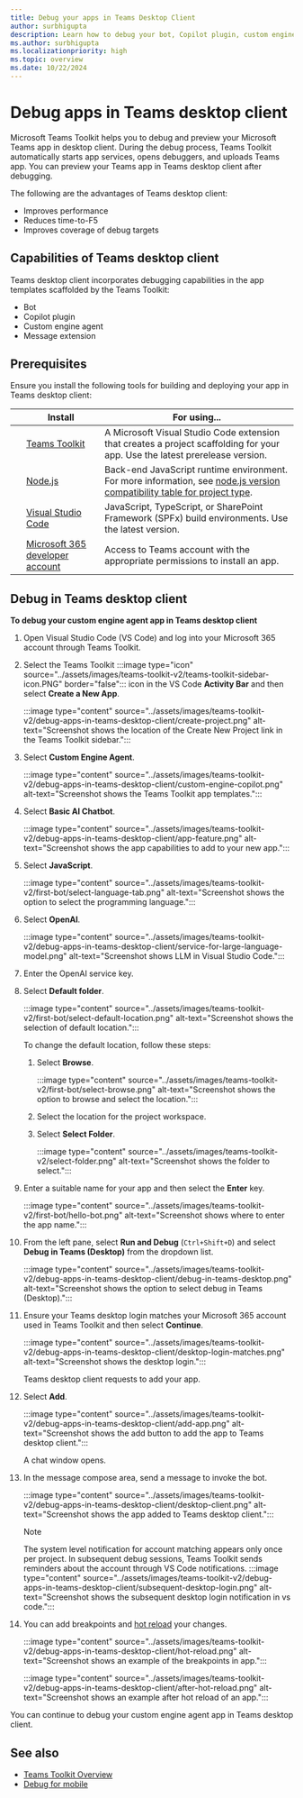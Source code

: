 ```yaml
---
title: Debug your apps in Teams Desktop Client
author: surbhigupta
description: Learn how to debug your bot, Copilot plugin, custom engine agent, message extension apps in Teams desktop client using Teams Toolkit.
ms.author: surbhigupta
ms.localizationpriority: high
ms.topic: overview
ms.date: 10/22/2024
---
```


# Debug apps in Teams desktop client

Microsoft Teams Toolkit helps you to debug and preview your Microsoft Teams app in desktop client. During the debug process, Teams Toolkit automatically starts app services, opens debuggers, and uploads Teams app. You can preview your Teams app in Teams desktop client after debugging.

The following are the advantages of Teams desktop client:

* Improves performance
* Reduces time-to-F5
* Improves coverage of debug targets

## Capabilities of Teams desktop client

Teams desktop client incorporates debugging capabilities in the app templates scaffolded by the Teams Toolkit:

* Bot
* Copilot plugin
* Custom engine agent
* Message extension

## Prerequisites

Ensure you install the following tools for building and deploying your app in Teams desktop client:

| &nbsp; | Install | For using... |
| --- | --- | --- |
| &nbsp; | [Teams Toolkit](install-Teams-Toolkit.md) | A Microsoft Visual Studio Code extension that creates a project scaffolding for your app. Use the latest prerelease version. |
| &nbsp; | [Node.js](https://nodejs.org/en/download/) | Back-end JavaScript runtime environment. For more information, see [node.js version compatibility table for project type](~/toolkit/build-environments.md#nodejs-version-compatibility-table-for-project-type). |
| &nbsp; | [Visual Studio Code](https://code.visualstudio.com/download) | JavaScript, TypeScript, or SharePoint Framework (SPFx) build environments. Use the latest version. |
| &nbsp; | [Microsoft 365 developer account](../concepts/build-and-test/prepare-your-o365-tenant.md)| Access to Teams account with the appropriate permissions to install an app. |

## Debug in Teams desktop client

**To debug your custom engine agent app in Teams desktop client**

1. Open Visual Studio Code (VS Code) and log into your Microsoft 365 account through Teams Toolkit.

1. Select the Teams Toolkit :::image type="icon" source="../assets/images/teams-toolkit-v2/teams-toolkit-sidebar-icon.PNG" border="false"::: icon in the VS Code **Activity Bar** and then select **Create a New App**.

    :::image type="content" source="../assets/images/teams-toolkit-v2/debug-apps-in-teams-desktop-client/create-project.png" alt-text="Screenshot shows the location of the Create New Project link in the Teams Toolkit sidebar.":::

1. Select **Custom Engine Agent**.

    :::image type="content" source="../assets/images/teams-toolkit-v2/debug-apps-in-teams-desktop-client/custom-engine-copilot.png" alt-text="Screenshot shows the Teams Toolkit app templates.":::

1. Select **Basic AI Chatbot**.

    :::image type="content" source="../assets/images/teams-toolkit-v2/debug-apps-in-teams-desktop-client/app-feature.png" alt-text="Screenshot shows the app capabilities to add to your new app.":::

1. Select **JavaScript**.

    :::image type="content" source="../assets/images/teams-toolkit-v2/first-bot/select-language-tab.png" alt-text="Screenshot shows the option to select the programming language.":::

1. Select **OpenAI**.

    :::image type="content" source="../assets/images/teams-toolkit-v2/debug-apps-in-teams-desktop-client/service-for-large-language-model.png" alt-text="Screenshot shows LLM in Visual Studio Code.":::

1. Enter the OpenAI service key.

1. Select **Default folder**.

    :::image type="content" source="../assets/images/teams-toolkit-v2/first-bot/select-default-location.png" alt-text="Screenshot shows the selection of default location.":::

    To change the default location, follow these steps:

    1. Select **Browse**.

        :::image type="content" source="../assets/images/teams-toolkit-v2/first-bot/select-browse.png" alt-text="Screenshot shows the option to browse and select the location.":::

    1. Select the location for the project workspace.
    1. Select **Select Folder**.

        :::image type="content" source="../assets/images/teams-toolkit-v2/select-folder.png" alt-text="Screenshot shows the folder to select.":::

1. Enter a suitable name for your app and then select the **Enter** key.

    :::image type="content" source="../assets/images/teams-toolkit-v2/first-bot/hello-bot.png" alt-text="Screenshot shows where to enter the app name.":::

1. From the left pane, select **Run and Debug** (`Ctrl+Shift+D`) and select **Debug in Teams (Desktop)** from the dropdown list.

    :::image type="content" source="../assets/images/teams-toolkit-v2/debug-apps-in-teams-desktop-client/debug-in-teams-desktop.png" alt-text="Screenshot shows the option to select debug in Teams (Desktop).":::

1. Ensure your Teams desktop login matches your Microsoft 365 account used in Teams Toolkit and then select **Continue**.

    :::image type="content" source="../assets/images/teams-toolkit-v2/debug-apps-in-teams-desktop-client/desktop-login-matches.png" alt-text="Screenshot shows the desktop login.":::

   Teams desktop client requests to add your app.

1. Select **Add**.

    :::image type="content" source="../assets/images/teams-toolkit-v2/debug-apps-in-teams-desktop-client/add-app.png" alt-text="Screenshot shows the add button to add the app to Teams desktop client.":::

    A chat window opens.

1. In the message compose area, send a message to invoke the bot.

    :::image type="content" source="../assets/images/teams-toolkit-v2/debug-apps-in-teams-desktop-client/desktop-client.png" alt-text="Screenshot shows the app added to Teams desktop client.":::

    > [!NOTE]
    >
    > The system level notification for account matching appears only once per project. In subsequent debug sessions, Teams Toolkit sends reminders about the account through VS Code notifications.
    > :::image type="content" source="../assets/images/teams-toolkit-v2/debug-apps-in-teams-desktop-client/subsequent-desktop-login.png" alt-text="Screenshot shows the subsequent desktop login notification in vs code.":::

1. You can add breakpoints and [hot reload](debug-overview.md#hot-reload) your changes.

    :::image type="content" source="../assets/images/teams-toolkit-v2/debug-apps-in-teams-desktop-client/hot-reload.png" alt-text="Screenshot shows an example of the breakpoints in app.":::

    :::image type="content" source="../assets/images/teams-toolkit-v2/debug-apps-in-teams-desktop-client/after-hot-reload.png" alt-text="Screenshot shows an example after hot reload of an app.":::

You can continue to debug your custom engine agent app in Teams desktop client.

## See also

* [Teams Toolkit Overview](teams-toolkit-fundamentals.md)
* [Debug for mobile](debug-mobile.md)
